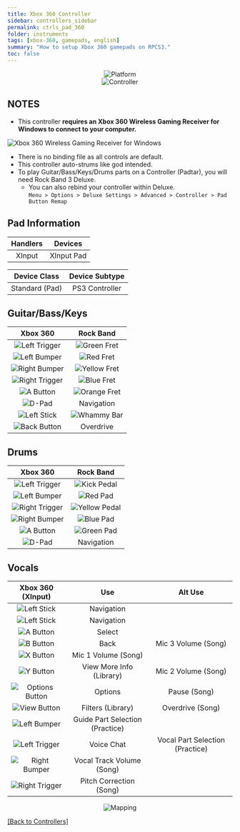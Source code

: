 ```yaml
---
title: Xbox 360 Controller
sidebar: controllers_sidebar
permalink: ctrls_pad_360
folder: instruments
tags: [xbox-360, gamepads, english]
summary: "How to setup Xbox 360 gamepads on RPCS3."
toc: false
---
```


<div align="center"> <img src="https://rb3pc.milohax.org/images/instruments/plat/360.png" alt="Platform" title="Platform"></div>

<div align="center"> <img src="https://rb3pc.milohax.org/images/instruments/cont/360controller.png" alt="Controller" title="Controller"></div>

## NOTES

* This controller **requires an Xbox 360 Wireless Gaming Receiver for Windows to connect to your computer.**

![Xbox 360 Wireless Gaming Receiver for Windows](https://rb3pc.milohax.org/images/btns/ctrls/360/receiver.png "Xbox 360 Wireless Gaming Receiver for Windows")

* There is no binding file as all controls are default.
* This controller auto-strums like god intended.
* To play Guitar/Bass/Keys/Drums parts on a Controller (Padtar), you will need Rock Band 3 Deluxe.
	- You can also rebind your controller within Deluxe.  
	`Menu > Options > Deluxe Settings > Advanced > Controller > Pad Button Remap`

## Pad Information

| Handlers | Devices |
|:------------------:|:---------------------:|
| XInput | XInput Pad |

| Device Class | Device Subtype |
|:------------------:|:---------------------:|
| Standard (Pad) | PS3 Controller |

## Guitar/Bass/Keys

| **Xbox 360**          | **Rock Band** |
|:------------------:|:---------------------:|
| ![Left Trigger](https://rb3pc.milohax.org/images/btns/ctrls/360/lt.png "Left Trigger") | ![Green Fret](https://rb3pc.milohax.org/images/btns/gtrs/gf.png "Green Fret") |
| ![Left Bumper](https://rb3pc.milohax.org/images/btns/ctrls/360/lb.png "Left Bumper") | ![Red Fret](https://rb3pc.milohax.org/images/btns/gtrs/rf.png "Red Fret") |
| ![Right Bumper](https://rb3pc.milohax.org/images/btns/ctrls/360/rb.png "Right Bumper") | ![Yellow Fret](https://rb3pc.milohax.org/images/btns/gtrs/yf.png "Yellow Fret") |
| ![Right Trigger](https://rb3pc.milohax.org/images/btns/ctrls/360/rt.png "Right Trigger") | ![Blue Fret](https://rb3pc.milohax.org/images/btns/gtrs/bf.png "Blue Fret") |
| ![A Button](https://rb3pc.milohax.org/images/btns/ctrls/360/a.png "A Button") | ![Orange Fret](https://rb3pc.milohax.org/images/btns/gtrs/of.png "Orange Fret") |
| ![D-Pad](https://rb3pc.milohax.org/images/btns/ctrls/360/dp.png "D-Pad") | Navigation |
| ![Left Stick](https://rb3pc.milohax.org/images/btns/ctrls/360/ls.png "Left Stick") | ![Whammy Bar](https://rb3pc.milohax.org/images/btns/gtrs/wb.png "Whammy Bar") |
| ![Back Button](https://rb3pc.milohax.org/images/btns/ctrls/360/back.png "Back Button") | Overdrive |

## Drums

| **Xbox 360**          | **Rock Band** |
|:------------------:|:---------------------:|
| ![Left Trigger](https://rb3pc.milohax.org/images/btns/ctrls/360/lt.png "Left Trigger") | ![Kick Pedal](https://rb3pc.milohax.org/images/btns/drms/rb/kp.png "Kick Pedal") |
| ![Left Bumper](https://rb3pc.milohax.org/images/btns/ctrls/360/lb.png "Left Bumper") | ![Red Pad](https://rb3pc.milohax.org/images/btns/drms/rb/rp.png "Red Pad") |
| ![Right Trigger](https://rb3pc.milohax.org/images/btns/ctrls/360/rt.png "Right Trigger") | ![Yellow Pedal](https://rb3pc.milohax.org/images/btns/drms/rb/yp.png "Kick Pedal") |
| ![Right Bumper](https://rb3pc.milohax.org/images/btns/ctrls/360/rb.png "Right Bumper") | ![Blue Pad](https://rb3pc.milohax.org/images/btns/drms/rb/bp.png "Blue Pad") |
| ![A Button](https://rb3pc.milohax.org/images/btns/ctrls/360/a.png "A Button") | ![Green Pad](https://rb3pc.milohax.org/images/btns/drms/rb/gp.png "Green Pad") |
| ![D-Pad](https://rb3pc.milohax.org/images/btns/ctrls/360/dp.png "D-Pad") | Navigation |

## Vocals

| **Xbox 360 (XInput)** | **Use**                         | **Alt Use**         |
|:---------------------:|:-------------------------------:|:-------------------:|
| ![Left Stick](https://rb3pc.milohax.org/images/btns/ctrls/360/ls.png "Left Stick") | Navigation | |
| ![Left Stick](https://rb3pc.milohax.org/images/btns/ctrls/360/dp.png "D-Pad") | Navigation | |
| ![A Button](https://rb3pc.milohax.org/images/btns/ctrls/360/a.png "A Button") | Select | |
| ![B Button](https://rb3pc.milohax.org/images/btns/ctrls/360/b.png "B Button") | Back | Mic 3 Volume (Song) |
| ![X Button](https://rb3pc.milohax.org/images/btns/ctrls/360/x.png "X Button") | Mic 1 Volume (Song) | |
| ![Y Button](https://rb3pc.milohax.org/images/btns/ctrls/360/y.png "Y Button") | View More Info (Library) | Mic 2 Volume (Song) |
| ![Options Button](https://rb3pc.milohax.org/images/btns/ctrls/360/start.png "Start Button") | Options | Pause (Song) |
| ![View Button](https://rb3pc.milohax.org/images/btns/ctrls/360/back.png "Back Button") | Filters (Library) | Overdrive (Song) |
| ![Left Bumper](https://rb3pc.milohax.org/images/btns/ctrls/360/lb.png "Left Bumper") | Guide Part Selection (Practice) | |
| ![Left Trigger](https://rb3pc.milohax.org/images/btns/ctrls/360/lt.png "Left Trigger") | Voice Chat | Vocal Part Selection (Practice) |
| ![Right Bumper](https://rb3pc.milohax.org/images/btns/ctrls/360/rb.png "Right Bumper") | Vocal Track Volume (Song) | |
| ![Right Trigger](https://rb3pc.milohax.org/images/btns/ctrls/360/rt.png "Right Trigger") | Pitch Correction (Song) | |

<div align="center"> <img src="https://rb3pc.milohax.org/images/instruments/maps/padxboxmapping.png" alt="Mapping" title="Mapping"></div>

[[Back to Controllers]](https://rb3pc.milohax.org/ctrls#instrument-list)

